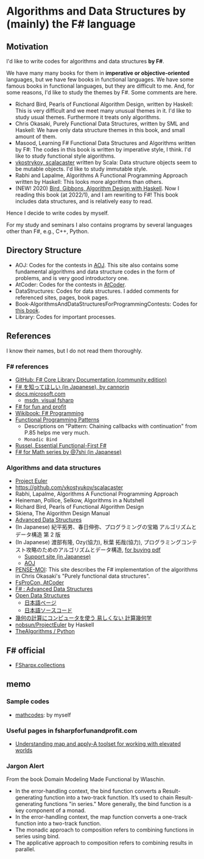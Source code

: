 # Algorithms and Data Structures by (mainly) the F# language

## Motivation

I'd like to write codes for algorithms and data structures **by F#**.

We have many many books for them in **imperative or objective-oriented** languages,
but we have few books in functional languages.
We have some famous books in functional languages,
but they are difficult to me.
And, for some reasons, I'd like to study the themes by F#.
Some comments are here.

- Richard Bird, Pearls of Functional Algorithm Design, written by Haskell:
  This is very difficult and we meet many unusual themes in it.
  I'd like to study usual themes.
  Furthermore it treats only algorithms.
- Chris Okasaki, Purely Functional Data Structures, written by SML and Haskell:
  We have only data structure themes in this book,
  and small amount of them.
- Masood, Learning F# Functional Data Structures and Algorithms written by F#:
  The codes in this book is written by imperative style, I think.
  I'd like to study functional style algorithms.
- [vkostrykov, scalacaster](https://github.com/vkostyukov/scalacaster) written by Scala:
  Data structure objects seem to be mutable objects.
  I'd like to study immutable style.
- Rabhi and Lapalme, Algorithms A Functional Programming Approach written by Haskell:
  This looks more algorithms than others.
- (NEW! 2020) [Bird, Gibbons, Algorithm Design with Haskell](https://www.cambridge.org/core/books/algorithm-design-with-haskell/824BE0319E3762CE8BA5B1D91EEA3F52).
  Now I reading this book (at 2022/1), and I am rewriting to F#!
  This book includes data structures, and is relatively easy to read.

Hence I decide to write codes by myself.

For my study and seminars I also contains programs by several languages other than F#,
e.g., C++, Python.

## Directory Structure

- AOJ: Codes for the contests in [AOJ](https://judge.u-aizu.ac.jp/onlinejudge/).
  This site also contains some fundamental algorithms and data structure codes in the form of problems,
  and is very good introductory one.
- AtCoder: Codes for the contests in [AtCoder](https://atcoder.jp/).
- DataStructures: Codes for data structures.
  I added comments for referenced sites, pages, book pages.
- Book-AlgorithmsAndDataStructuresForProgrammingContests:
  Codes for [this book](https://tatsu-zine.com/books/algorithm-and-datastructure).
- Library: Codes for important processes.

## References

I know their names, but I do not read them thoroughly.

### F# references

- [GitHub: F# Core Library Documentation (community edition)](https://fsharp.github.io/fsharp-core-docs)
- [F# を知ってほしい (in Japanese), by cannorin](https://qiita.com/cannorin/items/59d79cc9a3b64c761cd4)
- [docs.microsoft.com](https://docs.microsoft.com/en-us/dotnet/fsharp/)
  - [msdn, visual fsharp](https://msdn.microsoft.com/ja-jp/visualfsharpdocs/conceptual/visual-fsharp)
- [F# for fun and profit](https://fsharpforfunandprofit.com/)
- [Wikibook: F# Programming](https://en.wikibooks.org/wiki/F_Sharp_Programming)
- [Functional Programming Patterns](https://www.slideshare.net/ScottWlaschin/fp-patterns-ndc-london2014)
  - Descriptions on "Pattern: Chaining callbacks with continuation" from P.85 helps me very much.
  - `Monadic Bind`
- [Russel, Essential Functional-First F#](https://leanpub.com/essential-fsharp)
- [F# for Math series by @7shi (in Japanese)](https://qiita.com/7shi/items/2036e7a739c2a9e04025)

### Algorithms and data structures

- [Project Euler](https://projecteuler.net/)
- <https://github.com/vkostyukov/scalacaster>
- Rabhi, Lapalme, Algorithms A Functional Programming Approach
- Heineman, Pollice, Selkow, Algorithms in a Nutshell
- Richard Bird, Pearls of Functional Algorithm Design
- Skiena, The Algorithm Design Manual
- [Advanced Data Structures](https://en.wikibooks.org/wiki/F_Sharp_Programming/Advanced_Data_Structures)
- (In Japanese) 紀平拓男、春日伸弥、プログラミングの宝箱 アルゴリズムとデータ構造 第 2 版
- (In Japanese) 渡部有隆, Ozy(協力), 秋葉 拓哉(協力), プログラミングコンテスト攻略のためのアルゴリズムとデータ構造, [for buying pdf](https://tatsu-zine.com/books/algorithm-and-datastructure)
  - [Support site (in Japanese)](https://book.mynavi.jp/support/pc/5295/)
  - [AOJ](http://judge.u-aizu.ac.jp/)
- [PENSE-MOI](http://lepensemoi.free.fr/index.php/tag/data-structure):
  This site describes the F# implementation of the algorithms in Chris Okasaki's "Purely functional data structures".
- [FsProCon, AtCoder](https://github.com/natsukium/FsProCon/tree/master/src)
- [F# : Advanced Data Structures](https://en.wikibooks.org/wiki/F_Sharp_Programming/Advanced_Data_Structures)
- [Open Data Structures](http://opendatastructures.org/)
  - [日本語ページ](https://sites.google.com/view/open-data-structures-ja)
  - [日本語ソースコード](https://github.com/spinute/ods)
- [幾何の計算にコンピュータを使う 易しくない 計算幾何学](https://www.nakanihon.co.jp/gijyutsu/Shimada/Computational%20geometry/index.html)
- [nobsun/ProjectEuler](https://github.com/nobsun/ProjectEuler) by Haskell
- [TheAlgorithms / Python](https://github.com/TheAlgorithms/Python)

## F# official

- [FSharpx.collections](https://github.com/fsprojects/FSharpx.Collections/tree/master/src/FSharpx.Collections)

## memo

### Sample codes
- [mathcodes](https://github.com/phasetr/mathcodes): by myself

### Useful pages in fsharpforfunandprofit.com

- [Understanding map and apply-A toolset for working with elevated worlds](https://fsharpforfunandprofit.com/posts/elevated-world/)

### Jargon Alert

From the book Domain Modeling Made Functional by Wlaschin.

- In the error-handling context,
  the bind function converts a Result-generating function into a two-track function.
  It’s used to chain Result-generating functions "in series."
  More generally, the bind function is a key component of a monad.
- In the error-handling context,
  the map function converts a one-track function into a two-track function.
- The monadic approach to composition refers to combining functions in series
  using bind.
- The applicative approach to composition refers to combining results in parallel.

